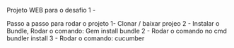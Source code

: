 Projeto WEB para o desafio 1 -

Passo a passo para rodar o projeto 1- Clonar / baixar projeo 2 - Instalar o Bundle, Rodar o comando: Gem install bundle 2 - Rodar o comando no cmd bundler install 3 - Rodar o comando: cucumber

